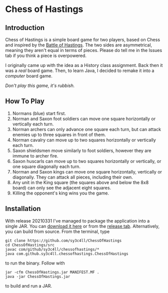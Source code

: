 # Chess of Hastings
## Introduction
Chess of Hastings is a simple board game for two players, based on Chess and inspired by the [Battle of Hastings](https://en.wikipedia.org/wiki/Battle_of_Hastings "Wikipedia page"). The two sides are asymmetrical, meaning they aren't equal in terms of pieces. Please do tell me in the Issues tab if you think a piece is overpowered.

I originally came up with the idea as a History class assignment. Back then it was a *real* board game. Then, to learn Java, I decided to remake it into a *computer* board game.

*Don't play this game, it's rubbish.*
## How To Play
1. Normans (blue) start first.
2. Norman and Saxon foot soldiers can move one square horizontally or vertically each turn.
3. Norman archers can only advance one square each turn, but can attack enemies up to three squares in front of them.
4. Norman cavalry can move up to two squares horizontally or vertically each turn.
5. Saxon shieldsmen move similarly to foot soldiers, however they are immune to archer fire.
6. Saxon huscarls can move up to two squares horizontally or vertically, or one square diagonally each turn.
7. Norman and Saxon kings can move one square horizontally, vertically or diagonally. They can attack all pieces, including their own.
8. Any unit in the King square (the squares above and below the 8x8 board) can only see the adjacent eight squares.
9. Killing the opponent's king wins you the game.
## Installation
With release 20210331 I've managed to package the application into a single JAR. You can [download it here](https://github.com/sy3c4ll/ChessOfHastings/releases/download/20210331/20210331.jar) or from the [release tab](https://github.com/sy3c4ll/ChessOfHastings/releases). Alternatively, you can build from source. From the terminal, type
```
git clone https://github.com/sy3c4ll/ChessOfHastings
cd ChessOfHastings/src
javac com/github/sy3c4ll/chessofhastings/*
java com.github.sy3c4ll.chessofhastings.ChessOfHastings
```
to run the binary. Follow with
```
jar -cfm ChessOfHastings.jar MANIFEST.MF .
java -jar ChessOfHastings.jar
```
to build and run a JAR.
